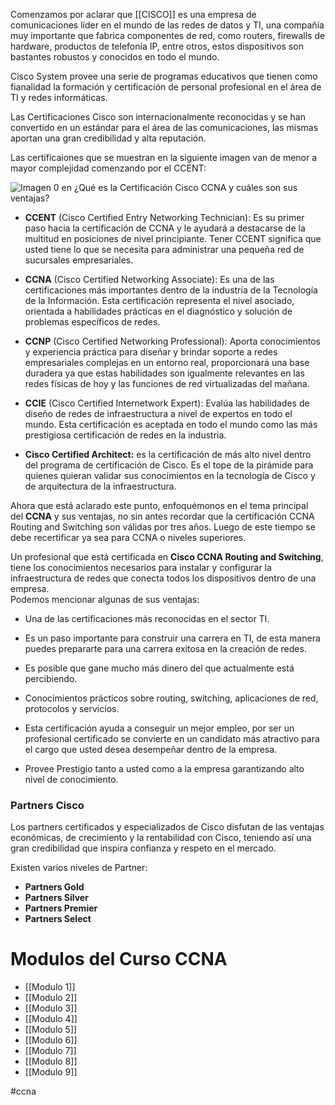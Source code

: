Comenzamos por aclarar que [[CISCO]] es una empresa de comunicaciones líder en el mundo de las redes de datos y TI, una compañía muy importante que fabrica componentes de red, como routers, firewalls de hardware, productos de telefonía IP, entre otros, estos dispositivos son bastantes robustos y conocidos en todo el mundo.

Cisco System provee una serie de programas educativos que tienen como fianalidad la formación y certificación de personal profesional en el área de TI y redes informáticas.

Las Certificaciones Cisco son internacionalmente reconocidas y se han convertido en un estándar para el área de las comunicaciones, las mismas aportan una gran credibilidad y alta reputación.

Las certificaiones que se muestran en la siguiente imagen van de menor a mayor complejidad comenzando por el CCENT:

![Imagen 0 en ¿Qué es la Certificación Cisco CCNA y cuáles son sus ventajas?](https://dc722jrlp2zu8.cloudfront.net/media/cache/6b/71/6b717a39ed9b4cd19f95453e115e8643.webp)

-   **CCENT** (Cisco Certified Entry Networking Technician): Es su primer paso hacia la certificación de CCNA y le ayudará a destacarse de la multitud en posiciones de nivel principiante. Tener CCENT significa que usted tiene lo que se necesita para administrar una pequeña red de sucursales empresariales.

-   **CCNA** (Cisco Certified Networking Associate): Es una de las certificaciones más importantes dentro de la industria de la Tecnología de la Información. Esta certificación representa el nivel asociado, orientada a habilidades prácticas en el diagnóstico y solución de problemas específicos de redes.

-   **CCNP** (Cisco Certified Networking Professional): Aporta conocimientos y experiencia práctica para diseñar y brindar soporte a redes empresariales complejas en un entorno real, proporcionará una base duradera ya que estas habilidades son igualmente relevantes en las redes físicas de hoy y las funciones de red virtualizadas del mañana.

- **CCIE** (Cisco Certified Internetwork Expert): Evalúa las habilidades de diseño de redes de infraestructura a nivel de expertos en todo el mundo. Esta certificación es aceptada en todo el mundo como las más prestigiosa certificación de redes en la industria.
    
- **Cisco Certified Architect:** es la certificación de más alto nivel dentro del programa de certificación de Cisco. Es el tope de la pirámide para quienes quieran validar sus conocimientos en la tecnología de Cisco y de arquitectura de la infraestructura.
    

Ahora que está aclarado este punto, enfoquémonos en el tema principal del **CCNA** y sus ventajas, no sin antes recordar que la certificación CCNA Routing and Switching son válidas por tres años. Luego de este tiempo se debe recertificar ya sea para CCNA o niveles superiores.

Un profesional que está certificada en **Cisco CCNA Routing and Switching**, tiene los conocimientos necesarios para instalar y configurar la infraestructura de redes que conecta todos los dispositivos dentro de una empresa.  
Podemos mencionar algunas de sus ventajas:

- Una de las certificaciones más reconocidas en el sector TI.

- Es un paso importante para construir una carrera en TI, de esta manera puedes prepararte para una carrera exitosa en la creación de redes.   
- Es posible que gane mucho más dinero del que actualmente está percibiendo.
- Conocimientos prácticos sobre routing, switching, aplicaciones de red, protocolos y servicios.
    
- Esta certificación ayuda a conseguir un mejor empleo, por ser un profesional certificado se convierte en un candidato más atractivo para el cargo que usted desea desempeñar dentro de la empresa.
    
-   Provee Prestigio tanto a usted como a la empresa garantizando alto nivel de conocimiento.

### Partners Cisco

Los partners certificados y especializados de Cisco disfutan de las ventajas económicas, de crecimiento y la rentabilidad con Cisco, teniendo así una gran credibilidad que inspira confianza y respeto en el mercado.

Existen varios niveles de Partner:

-   **Partners Gold**
-   **Partners Silver**
-   **Partners Premier**
-   **Partners Select**


# Modulos del Curso CCNA
- [[Modulo 1]]
- [[Modulo 2]]
- [[Modulo 3]]
- [[Modulo 4]]
- [[Modulo 5]]
- [[Modulo 6]]
- [[Modulo 7]]
- [[Modulo 8]]
- [[Modulo 9]]

#ccna